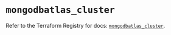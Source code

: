 # `mongodbatlas_cluster`

Refer to the Terraform Registry for docs: [`mongodbatlas_cluster`](https://registry.terraform.io/providers/mongodb/mongodbatlas/1.17.6/docs/resources/cluster).
